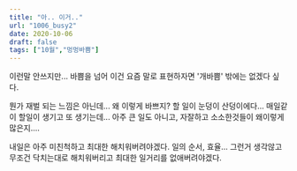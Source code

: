 ```yaml
---
title: "아.. 이거.."
url: "1006_busy2"
date: 2020-10-06
draft: false
tags: ["10월","멍멍바쁨"]
---
```

이런말 안쓰지만... 바쁨을 넘어 이건 요즘 말로 표현하자면 '개바쁨' 밖에는 없겠다 싶다.

뭔가 재벌 되는 느낌은 아닌데...
왜 이렇게 바쁘지? 할 일이 눈덩이 산덩이에다...
매일같이 할일이 생기고 또 생기는데...
아주 큰 일도 아니고, 자잘하고 소소한것들이 왜이렇게 많은지....

내일은 아주 미친척하고 최대한 해치워버려야겠다.
일의 순서, 효율... 그런거 생각않고 무조건 닥치는대로 해치워버리고
최대한 일거리를 없애버려야겠다.
